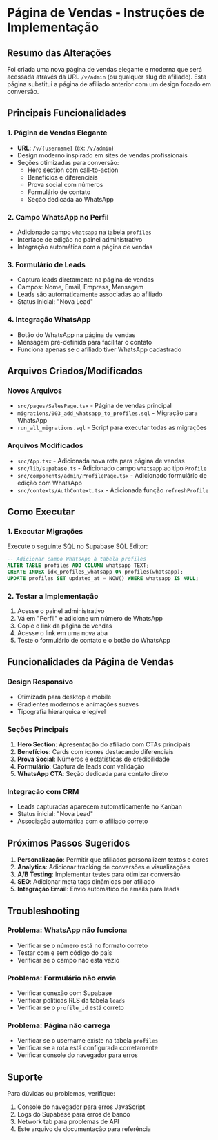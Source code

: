 # Página de Vendas - Instruções de Implementação

## Resumo das Alterações

Foi criada uma nova página de vendas elegante e moderna que será acessada através da URL `/v/admin` (ou qualquer slug de afiliado). Esta página substitui a página de afiliado anterior com um design focado em conversão.

## Principais Funcionalidades

### 1. Página de Vendas Elegante
- **URL**: `/v/{username}` (ex: `/v/admin`)
- Design moderno inspirado em sites de vendas profissionais
- Seções otimizadas para conversão:
  - Hero section com call-to-action
  - Benefícios e diferenciais
  - Prova social com números
  - Formulário de contato
  - Seção dedicada ao WhatsApp

### 2. Campo WhatsApp no Perfil
- Adicionado campo `whatsapp` na tabela `profiles`
- Interface de edição no painel administrativo
- Integração automática com a página de vendas

### 3. Formulário de Leads
- Captura leads diretamente na página de vendas
- Campos: Nome, Email, Empresa, Mensagem
- Leads são automaticamente associadas ao afiliado
- Status inicial: "Nova Lead"

### 4. Integração WhatsApp
- Botão do WhatsApp na página de vendas
- Mensagem pré-definida para facilitar o contato
- Funciona apenas se o afiliado tiver WhatsApp cadastrado

## Arquivos Criados/Modificados

### Novos Arquivos
- `src/pages/SalesPage.tsx` - Página de vendas principal
- `migrations/003_add_whatsapp_to_profiles.sql` - Migração para WhatsApp
- `run_all_migrations.sql` - Script para executar todas as migrações

### Arquivos Modificados
- `src/App.tsx` - Adicionada nova rota para página de vendas
- `src/lib/supabase.ts` - Adicionado campo `whatsapp` ao tipo `Profile`
- `src/components/admin/ProfilePage.tsx` - Adicionado formulário de edição com WhatsApp
- `src/contexts/AuthContext.tsx` - Adicionada função `refreshProfile`

## Como Executar

### 1. Executar Migrações
Execute o seguinte SQL no Supabase SQL Editor:

```sql
-- Adicionar campo WhatsApp à tabela profiles
ALTER TABLE profiles ADD COLUMN whatsapp TEXT;
CREATE INDEX idx_profiles_whatsapp ON profiles(whatsapp);
UPDATE profiles SET updated_at = NOW() WHERE whatsapp IS NULL;
```

### 2. Testar a Implementação
1. Acesse o painel administrativo
2. Vá em "Perfil" e adicione um número de WhatsApp
3. Copie o link da página de vendas
4. Acesse o link em uma nova aba
5. Teste o formulário de contato e o botão do WhatsApp

## Funcionalidades da Página de Vendas

### Design Responsivo
- Otimizada para desktop e mobile
- Gradientes modernos e animações suaves
- Tipografia hierárquica e legível

### Seções Principais
1. **Hero Section**: Apresentação do afiliado com CTAs principais
2. **Benefícios**: Cards com ícones destacando diferenciais
3. **Prova Social**: Números e estatísticas de credibilidade
4. **Formulário**: Captura de leads com validação
5. **WhatsApp CTA**: Seção dedicada para contato direto

### Integração com CRM
- Leads capturadas aparecem automaticamente no Kanban
- Status inicial: "Nova Lead"
- Associação automática com o afiliado correto

## Próximos Passos Sugeridos

1. **Personalização**: Permitir que afiliados personalizem textos e cores
2. **Analytics**: Adicionar tracking de conversões e visualizações
3. **A/B Testing**: Implementar testes para otimizar conversão
4. **SEO**: Adicionar meta tags dinâmicas por afiliado
5. **Integração Email**: Envio automático de emails para leads

## Troubleshooting

### Problema: WhatsApp não funciona
- Verificar se o número está no formato correto
- Testar com e sem código do país
- Verificar se o campo não está vazio

### Problema: Formulário não envia
- Verificar conexão com Supabase
- Verificar políticas RLS da tabela `leads`
- Verificar se o `profile_id` está correto

### Problema: Página não carrega
- Verificar se o username existe na tabela `profiles`
- Verificar se a rota está configurada corretamente
- Verificar console do navegador para erros

## Suporte

Para dúvidas ou problemas, verifique:
1. Console do navegador para erros JavaScript
2. Logs do Supabase para erros de banco
3. Network tab para problemas de API
4. Este arquivo de documentação para referência